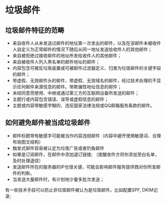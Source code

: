 # 垃圾邮件

## 垃圾邮件特征的范畴

- 来自收件人从未发送过邮件的地址第一次发出的邮件，以及在该邮件未被收件人自定义为正常邮件的情况下随后从同一地址发送给收件人的其他邮件；
- 来自被拒绝过接收邮件的地址所发给收件人的其他邮件；
- 来自被收件人列入黑名单的邮件地址的邮件；
- 内容包含可被反垃圾装置或可被邮件过滤器定义、归类为垃圾邮件的关键字段的邮件；
- 带虚假、无效邮件头的邮件，带虚假、无效域名的邮件，经过技术处理的不显示任何邮件来源信息的邮件。带欺骗性地址信息的邮件；
- 未经同意而使用、中继或通过第三方的互联网设备所发送的邮件；
- 主题行或内容包含错误、误导或虚假信息的邮件；
- 主题或内容带敏感字眼的、违反国家法律法规或QQ邮箱服务条款的邮件。

## 如何避免邮件被当成垃圾邮件

- 邮件标题带有敏感字可能被当作内容违规邮件（内容中避开使用敏感词、合理布局图文结构）
- 触发式邮件容易被认定为垃圾广告或者钓鱼邮件
- 如果是订阅邮件，在邮件中添加退订链接; （提醒收件方将你添加至白名单，及时处理退信）
- 发送邮件所在的服务器的IP也很关键，可能会影响邮件服务提供商对你所发邮件的判断。
- 当发送大量邮件时，有计划地少量多批次发送；

有一些技术手段可以防止非垃圾邮件被认为是垃圾邮件。比如配置SPF, DKIM记录;
